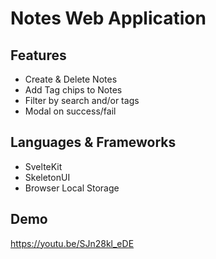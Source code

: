 # Notes Web Application

## Features
- Create & Delete Notes
- Add Tag chips to Notes
- Filter by search and/or tags
- Modal on success/fail

## Languages & Frameworks
- SvelteKit
- SkeletonUI
- Browser Local Storage

## Demo
https://youtu.be/SJn28kl_eDE
